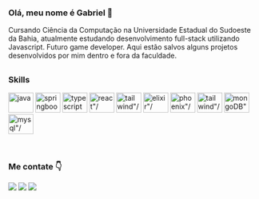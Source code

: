 ### __Olá, meu nome é Gabriel__ 👋

Cursando Ciência da Computação na Universidade Estadual do Sudoeste da Bahia, atualmente estudando desenvolvimento full-stack utilizando Javascript. Futuro game developer. Aqui estão salvos alguns projetos desenvolvidos por mim dentro e fora da faculdade.

##

### __Skills__ 
<div>
  <img height="40" width="50" src="https://cdn.jsdelivr.net/gh/devicons/devicon/icons/java/java-original.svg" alt="java"/>
  <img height="40" width="50" src="https://cdn.jsdelivr.net/gh/devicons/devicon/icons/spring/spring-original.svg" alt="springboot"/>
  <img height="40" width="50" src="https://cdn.jsdelivr.net/gh/devicons/devicon/icons/typescript/typescript-original.svg" alt="typescript"/>
  <img height="40" width="50" src="https://cdn.jsdelivr.net/gh/devicons/devicon/icons/react/react-original.svg" alt=react"/>
  <img height="40" width="50" src="https://cdn.jsdelivr.net/gh/devicons/devicon/icons/tailwindcss/tailwindcss-original.svg" alt=tailwind"/>
  <img height="40" width="50" src="https://cdn.jsdelivr.net/gh/devicons/devicon/icons/elixir/elixir-original.svg" alt=elixir"/>
  <img height="40" width="50" src="https://cdn.jsdelivr.net/gh/devicons/devicon/icons/phoenix/phoenix-original.svg" alt=phoenix"/>
  <img height="40" width="50" src="https://cdn.jsdelivr.net/gh/devicons/devicon/icons/prisma/prisma-original.svg" alt=tailwind"/>
  <img height="40" width="50" src="https://cdn.jsdelivr.net/gh/devicons/devicon/icons/mongodb/mongodb-original.svg" alt=mongoDB"/>
  <img height="40" width="50" src="https://cdn.jsdelivr.net/gh/devicons/devicon/icons/mysql/mysql-original.svg" alt=mysql"/>

</div>

&nbsp;

### __Me contate__ 👇
<div>
  <a href="https://instagram.com/gabriel_uzel"><img src="https://img.shields.io/badge/Instagram-%23E4405F.svg?style=for-the-badge&logo=Instagram&logoColor=white"></a>
  <a href="mailto:gabrieluzelwork@gmail.com?"><img src="https://img.shields.io/badge/Gmail-D14836?style=for-the-badge&logo=gmail&logoColor=white"></a>
  <a href="https://www.linkedin.com/in/gabriel-uzel/"><img src="https://custom-icon-badges.demolab.com/badge/LinkedIn-0A66C2?style=for-the-badge&logo=linkedin-white&logoColor=fff"></a> 
</div>
